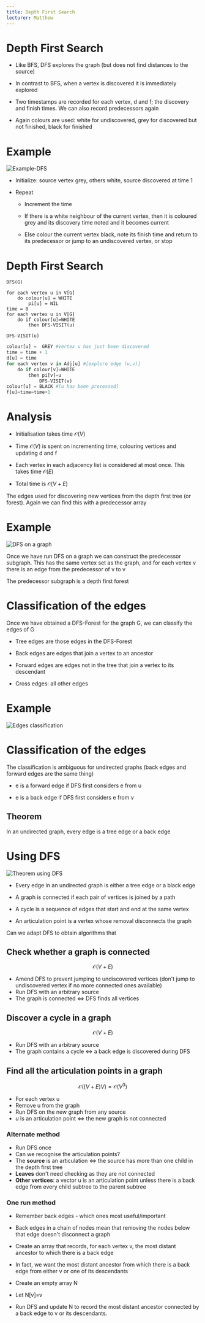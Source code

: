 ```yaml
---
title: Depth First Search
lecturer: Matthew
---
```


# Depth First Search

-   Like BFS, DFS explores the graph (but does not find distances to the
    source)

-   In contrast to BFS, when a vertex is discovered it is immediately
    explored

-   Two timestamps are recorded for each vertex, d and f; the discovery
    and finish times. We can also record predecessors again

-   Again colours are used: white for undiscovered, grey for discovered
    but not finished, black for finished

# Example

![Example-DFS](/img/Year_1/ADS/Part_4/DFS/Example.webp)

-   Initialize: source vertex grey, others white, source discovered at
    time 1

-   Repeat

    -   Increment the time

    -   If there is a white neighbour of the current vertex, then it is
        coloured grey and its discovery time noted and it becomes
        current

    -   Else colour the current vertex black, note its finish time and
        return to its predecessor or jump to an undiscovered vertex, or
        stop

# Depth First Search

`DFS(G)`

```
for each vertex u in V[G]
    do colour[u] = WHITE
        pi[u] = NIL
time = 0
for each vertex u in V[G]
    do if colour[u]=WHITE
        then DFS-VISIT(u)
```

`DFS-VISIT(u)`

```python
colour[u] =  GREY #Vertex u has just been discovered
time = time + 1
d[u] = time
for each vertex v in Adj[u] #[explore edge (u,v)]
    do if colour[v]=WHITE
        then pi[v]=u
            DFS-VISIT(v)
colour[u] = BLACK #[u has been processed]
f[u]=time=time+1
```

# Analysis

-   Initialisation takes time $\mathcal{O}(V)$

-   Time $\mathcal{O}(V)$ is spent on incrementing time, colouring
    vertices and updating d and f

-   Each vertex in each adjacency list is considered at most once. This
    takes time $\mathcal{O}(E)$

-   Total time is $\mathcal{O}(V+E)$

The edges used for discovering new vertices from the depth first tree
(or forest). Again we can find this with a predecessor array

# Example

![DFS on a graph](/img/Year_1/ADS/Part_4/DFS/Example1.webp)

Once we have run DFS on a graph we can construct the predecessor
subgraph. This has the same vertex set as the graph, and for each vertex
v there is an edge from the predecessor of v to v

The predecessor subgraph is a depth first forest

# Classification of the edges

Once we have obtained a DFS-Forest for the graph G, we can classify the
edges of G

-   Tree edges are those edges in the DFS-Forest

-   Back edges are edges that join a vertex to an ancestor

-   Forward edges are edges not in the tree that join a vertex to its
    descendant

-   Cross edges: all other edges

# Example

![Edges classification](/img/Year_1/ADS/Part_4/DFS/Example2.webp)

# Classification of the edges

The classification is ambiguous for undirected graphs (back edges and
forward edges are the same thing)

-   e is a forward edge if DFS first considers e from u

-   e is a back edge if DFS first considers e from v

## Theorem

In an undirected graph, every edge is a tree edge or a back edge

# Using DFS

![Theorem using DFS](/img/Year_1/ADS/Part_4/DFS/Using_DFS.webp)

-   Every edge in an undirected graph is either a tree edge or a black
    edge

-   A graph is connected if each pair of vertices is joined by a path

-   A cycle is a sequence of edges that start and end at the same vertex

-   An articulation point is a vertex whose removal disconnects the
    graph

Can we adapt DFS to obtain algorithms that

## Check whether a graph is connected

$$
\mathcal{O}(V+E)
$$

-   Amend DFS to prevent jumping to undiscovered vertices (don't jump to
    undiscovered vertex if no more connected ones available)
-   Run DFS with an arbitrary source
-   The graph is connected $\Leftrightarrow$ DFS finds all vertices

## Discover a cycle in a graph

$$
\mathcal{O}(V+E)
$$

-   Run DFS with an arbitrary source
-   The graph contains a cycle $\Leftrightarrow$ a back edge is discovered
    during DFS

## Find all the articulation points in a graph

$$
\mathcal{O}((V+E)V)=\mathcal{O}(V^3)
$$

-   For each vertex u
-   Remove u from the graph
-   Run DFS on the new graph from any source
-   $u$ is an articulation point $\Leftrightarrow$ the new graph is not
    connected

### Alternate method

-   Run DFS once
-   Can we recognise the articulation points?
-   The **source** is an articulation $\Leftrightarrow$ the source has more
    than one child in the depth first tree
-   **Leaves** don't need checking as they are not connected
-   **Other vertices**: a vector u is an articulation point unless there is
    a back edge from every child subtree to the parent subtree

### One run method

-   Remember back edges - which ones most useful/important

-   Back edges in a chain of nodes mean that removing the nodes below that
    edge doesn't disconnect a graph

-   Create an array that records, for each vertex v, the most distant
    ancestor to which there is a back edge

-   In fact, we want the most distant ancestor from which there is a back
    edge from either v or one of its descendants

-   Create an empty array N

-   Let N\[v\]=v

-   Run DFS and update N to record the most distant ancestor connected by a
    back edge to v or its descendants.
